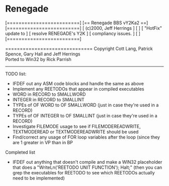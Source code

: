 Renegade
========

[=========================]
[== Renegade BBS vY2Ka2 ==]
[=========================]
[ (c)2000, Jeff Herrings  ]
[                         ]
[ "HotFix" update to      ]
[ resolve RENEGADE's Y2K  ]
[ compliancy issues.      ]
[                         ]
[=========================]

==============================
Copyright Cott Lang, Patrick Spence, Gary Hall and Jeff Herrings<br />
Ported to Win32 by Rick Parrish<br />

<hr />

TODO list:<br />
<ul>
  <li>IFDEF out any ASM code blocks and handle the same as above</li>
  <li>Implement any REETODOs that appear in compiled executables</li>
  <li>WORD in RECORD to SMALLWORD</li>
  <li>INTEGER in RECORD to SMALLINT</li>
  <li>TYPEs of OF WORD to OF SMALLWORD (just in case they're used in a RECORD)</li>
  <li>TYPEs of OF INTEGER to OF SMALLINT (just in case they're used in a RECORD)</li>
  <li>Investigate FILEMODE usage to see if FILEMODEREADWRITE, TEXTMODEREAD or TEXTMODEREADWRITE should be used</li>
  <li>Find/correct any usage of FOR loop variables after the loop (since they are 1 greater in VP than in BP</li>
</ul>

Completed list<br />
<ul>
  <li>IFDEF out anything that doesn't compile and make a WIN32 placeholder that does a "WriteLn('REETODO UNIT FUNCTION'); Halt;" (then you can grep the executables for REETODO to see which REETODOs actually need to be implemented)</li>
</ul>
